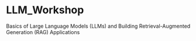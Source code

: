 # LLM_Workshop
Basics of Large Language Models (LLMs) and Building Retrieval-Augmented Generation (RAG) Applications
